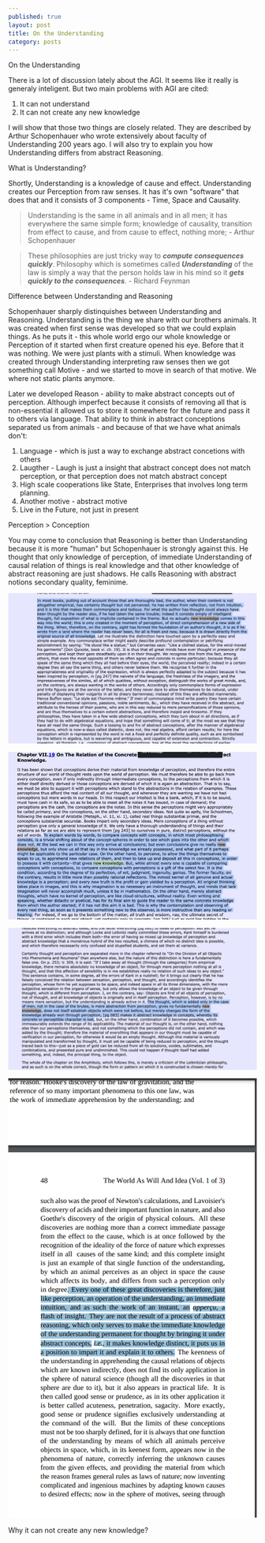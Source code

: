 ```yaml
---
published: true
layout: post
title: On the Understanding
category: posts
---
```


On the Understanding

There is a lot of discussion lately about the AGI. It seems like it really is generaly inteligent. But two main problems with AGI are cited: 

1. It can not understand
2. It can not create any new knowledge

I will show that those two things are closely related. They are described by Arthur Schopenhauer who wrote extensively about faculty of Understanding 200 years ago. I will also try to explain you how Understanding differs from abstract Reasoning.

What is Understanding?

Shortly, Understanding is a knowledge of cause and effect. Understanding creates our Perception from raw senses. It has it's own "software" that does that and it consists of 3 components - Time, Space and Causality.

> Understanding is the same in all animals and in all men; it has everywhere the same simple form; knowledge of causality, transition from effect to cause, and from cause to effect, nothing more; - Arthur Schopenhauer

> These philosophies are just tricky way to ***compute consequences quickly***. Philosophy which is sometimes called ***Understanding*** of the law is simply a way that the person holds law in his mind so it ***gets quickly to the consequences***. - Richard Feynman


Difference between Understanding and Reasoning

Schopenhauer sharply distinquishes between Understanding and Reasoning. Understanding is the thing we share with our brothers animals. It was created when first sense was developed so that we could explain things. As he puts it - this whole world ergo our whole knowledge or Perception of it started when first creature opened his eye. Before that it was nothing. We were just plants with a stimuli. When knowledge was created through Understanding interpreting raw senses then we got something call Motive - and we started to move in search of that motive. We where not static plants anymore.

Later we developed Reason - ability to make abstract concepts out of perception. Although imperfect because it consists of removing all that is non-essential it allowed us to store it somewhere for the future and pass it to others via language. That ability to think in abstract conceptions separated us from animals - and because of that we have what animals don't:

1. Language - which is just a way to exchange abstract concetions with others
2. Laugther - Laugh is just a insight that abstract concept does not match perception, or that perception does not match abstract concept
3. High scale cooperations like State, Enterprises that involves long term planning.
4. Another motive - abstract motive
5. Live in the Future, not just in present

Perception > Conception

You may come to conclusion that Reasoning is better than Understanding because it is more "human" but Schopenhauer is strongly against this. He thought that only knowledge of perception, of immediate Understanding of causal relation of things is real knowledge and that other knowledge of abstract reasoning are just shadows. He calls Reasoning with abstract notions secondary quality, feminime.

![SOP](https://raw.githubusercontent.com/aleksandar-b/blog/gh-pages/_posts/Fnf_kHMXwBcKHi7.jpeg)

![SOP](https://raw.githubusercontent.com/aleksandar-b/blog/gh-pages/_posts/Fnf_o7xXwAkI1OC.jpeg)

![SOP](https://raw.githubusercontent.com/aleksandar-b/blog/gh-pages/_posts//Fnf_o7zXwAwr4XS.jpeg)

![SOP](https://raw.githubusercontent.com/aleksandar-b/blog/gh-pages/_posts/FsVOzO8WIAAs3lZ.png)

Why it can not create any new knowledge?




